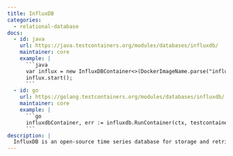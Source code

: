 ```yaml
---
title: InfluxDB
categories:
  - relational-database
docs:
  - id: java
    url: https://java.testcontainers.org/modules/databases/influxdb/
    maintainer: core
    example: |
      ```java
      var influx = new InfluxDBContainer<>(DockerImageName.parse("influxdb:2.0.7");
      influx.start();
      ```
  - id: go
    url: https://golang.testcontainers.org/modules/databases/influxdb/
    maintainer: core
    example: |
      ```go
      influxdbContainer, err := influxdb.RunContainer(ctx, testcontainers.WithImage("influxdb:1.8.10"))
      ```
description: |
  InfluxDB is an open-source time series database for storage and retrieval of time series data in fields such as operations monitoring, application metrics, Internet of Things sensor data, and real-time analytics.
---
```

